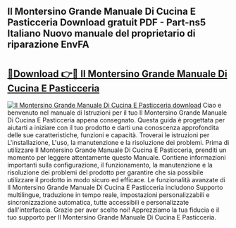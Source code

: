 ## Il Montersino Grande Manuale Di Cucina E Pasticceria Download gratuit PDF - Part-ns5 Italiano Nuovo manuale del proprietario di riparazione EnvFA

# <h2><a href="http://df9e29.blite.top/?on=Il+Montersino+Grande+Manuale+Di+Cucina+E+Pasticceria">🔗Download 👉🔴 Il Montersino Grande Manuale Di Cucina E Pasticceria</a></h2>

[![Il Montersino Grande Manuale Di Cucina E Pasticceria download](https://i.imgur.com/lujVjoI.png)](http://df9e29.blite.top/?on=Il+Montersino+Grande+Manuale+Di+Cucina+E+Pasticceria)
Ciao e benvenuto nel manuale di Istruzioni per il tuo Il Montersino Grande Manuale Di Cucina E Pasticceria appena consegnato. Questa guida è progettata per aiutarti a iniziare con il tuo prodotto e darti una conoscenza approfondita delle sue caratteristiche, funzioni e capacità. Troverai le istruzioni per L'installazione, L'uso, la manutenzione e la risoluzione dei problemi. Prima di utilizzare Il Montersino Grande Manuale Di Cucina E Pasticceria, prenditi un momento per leggere attentamente questo Manuale. Contiene informazioni importanti sulla configurazione, il funzionamento, la manutenzione e la risoluzione dei problemi del prodotto per garantire che sia possibile utilizzare il prodotto in modo sicuro ed efficace. Le funzionalità avanzate di Il Montersino Grande Manuale Di Cucina E Pasticceria includono Supporto multilingue, traduzione in tempo reale, impostazioni personalizzabili e sincronizzazione automatica, tutte accessibili e personalizzate dall'interfaccia. Grazie per aver scelto noi! Apprezziamo la tua fiducia e il tuo supporto per Il Montersino Grande Manuale Di Cucina E Pasticceria.
